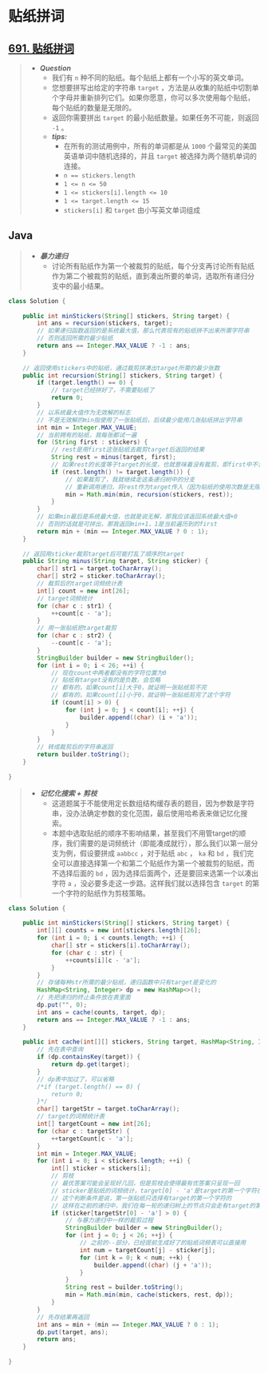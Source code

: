 # 贴纸拼词

## [691. 贴纸拼词](https://leetcode.cn/problems/stickers-to-spell-word/)

> - ***Question***
>   - 我们有 `n` 种不同的贴纸。每个贴纸上都有一个小写的英文单词。
>   - 您想要拼写出给定的字符串 `target` ，方法是从收集的贴纸中切割单个字母并重新排列它们。如果你愿意，你可以多次使用每个贴纸，每个贴纸的数量是无限的。
>   - 返回你需要拼出 `target` 的最小贴纸数量。如果任务不可能，则返回  `-1` 。
>   - ***tips:***
>     - 在所有的测试用例中，所有的单词都是从 `1000` 个最常见的美国英语单词中随机选择的，并且 `target` 被选择为两个随机单词的连接。
>     - `n == stickers.length`
>     - `1 <= n <= 50`
>     - `1 <= stickers[i].length <= 10`
>     - `1 <= target.length <= 15`
>     - `stickers[i]` 和 `target` 由小写英文单词组成

## Java

> - ***暴力递归***
>   - 讨论所有贴纸作为第一个被裁剪的贴纸，每个分支再讨论所有贴纸作为第二个被裁剪的贴纸，直到凑出所要的单词，选取所有递归分支中的最小结果。

```java
class Solution {
    
    public int minStickers(String[] stickers, String target) {
        int ans = recursion(stickers, target);
        // 如果递归函数返回的是系统最大值，那么代表现有的贴纸拼不出来所需字符串
        // 否则返回所需的最少贴纸
        return ans == Integer.MAX_VALUE ? -1 : ans;
    }
    
    // 返回使用stickers中的贴纸，通过裁剪拼凑出target所需的最少张数
    public int recursion(String[] stickers, String target) {
        if (target.length() == 0) {
            // target已经拼好了，不需要贴纸了
            return 0;
        }
        // 以系统最大值作为无效解的标志
        // 不是无效解的min指使用了一张贴纸后，后续最少能用几张贴纸拼出字符串
        int min = Integer.MAX_VALUE;
        // 当前拥有的贴纸，我每张都试一遍
        for (String first : stickers) {
            // rest是用first这张贴纸去裁剪target后返回的结果
            String rest = minus(target, first);
            // 如果rest的长度等于target的长度，也就意味着没有裁剪，即first中不包含target的任一字符
            if (rest.length() != target.length()) {
                // 如果裁剪了，我就继续走这条递归树中的分支
                // 重新调用递归，将rest作为target传入（因为贴纸的使用次数是无限的，下一次又会拿全部的贴纸出来看看）
                min = Math.min(min, recursion(stickers, rest));
            }
        }
        // 如果min最后是系统最大值，也就是说无解，那我应该返回系统最大值+0
        // 否则的话就是可拼出，那我返回min+1，1是当前遍历到的first
        return min + (min == Integer.MAX_VALUE ? 0 : 1);
    }
    
    // 返回用sticker裁剪target后可能打乱了顺序的target
    public String minus(String target, String sticker) {
        char[] str1 = target.toCharArray();
        char[] str2 = sticker.toCharArray();
        // 裁剪后的target词频统计表
        int[] count = new int[26];
        // target词频统计
        for (char c : str1) {
            ++count[c - 'a'];
        }
        // 用一张贴纸把target裁剪
        for (char c : str2) {
            --count[c - 'a'];
        }
        StringBuilder builder = new StringBuilder();
        for (int i = 0; i < 26; ++i) {
            // 现在count中两者都没有的字符位置为0
            // 贴纸有target没有的是负数，会忽略
            // 都有的，如果count[i]大于0，就证明一张贴纸剪不完
            // 都有的，如果count[i]小于0，就证明一张贴纸剪完了这个字符
            if (count[i] > 0) {
                for (int j = 0; j < count[i]; ++j) {
                    builder.append((char) (i + 'a'));
                }
            }
        }
        // 转成裁剪后的字符串返回
        return builder.toString();
    }
    
}
```

> - ***记忆化搜索 + 剪枝***
>   - 这道题属于不能使用定长数组结构缓存表的题目，因为参数是字符串，没办法确定参数的变化范围，最后使用哈希表来做记忆化搜索。
>   - 本题中选取贴纸的顺序不影响结果，甚至我们不用管target的顺序，我们需要的是词频统计（即能凑成就行），那么我们以第一层分支为例，假设要拼成 `aabbcc` ，对于贴纸 `abc` ， `ka` 和 `bd` ，我们完全可以直接选择第一个和第二个贴纸作为第一个被裁剪的贴纸，而不选择后面的 `bd` ，因为选择后面两个，还是要回来选第一个以凑出字符 `a` ，没必要多走这一步路。这样我们就以选择包含 `target` 的第一个字符的贴纸作为剪枝策略。

```java
class Solution {
    
    public int minStickers(String[] stickers, String target) {
        int[][] counts = new int[stickers.length][26];
        for (int i = 0; i < counts.length; ++i) {
            char[] str = stickers[i].toCharArray();
            for (char c : str) {
                ++counts[i][c - 'a'];
            }
        }
        // 存储每种str所需的最少贴纸，递归函数中只有target是变化的
        HashMap<String, Integer> dp = new HashMap<>();
        // 先把递归的终止条件放在表里面
        dp.put("", 0);
        int ans = cache(counts, target, dp);
        return ans == Integer.MAX_VALUE ? -1 : ans;
    }
    
    public int cache(int[][] stickers, String target, HashMap<String, Integer> dp) {
        // 先在表中查询
        if (dp.containsKey(target)) {
            return dp.get(target);
        }
        // dp表中加过了，可以省略
        /*if (target.length() == 0) {
            return 0;
        }*/
        char[] targetStr = target.toCharArray();
        // target的词频统计表
        int[] targetCount = new int[26];
        for (char c : targetStr) {
            ++targetCount[c - 'a'];
        }
        int min = Integer.MAX_VALUE;
        for (int i = 0; i < stickers.length; ++i) {
            int[] sticker = stickers[i];
            // 剪枝
            // 最优答案可能会呈现好几回，但是剪枝会使得最有优答案只呈现一回
            // sticker是贴纸的词频统计，target[0] - 'a'是target的第一个字符在26个字母中的位置
            // 这个判断条件是说，第一张贴纸只选择有target的第一个字符的
            // 这样在之前的递归中，我们在每一轮的递归树上的节点只会走有target的第一个字符的那部分树，这并不影响你找到最优解，因为顺序不影响结果
            if (sticker[targetStr[0] - 'a'] > 0) {
                // 与暴力递归中一样的裁剪过程
                StringBuilder builder = new StringBuilder();
                for (int j = 0; j < 26; ++j) {
                    // 之前的--部分，已经提前生成好了的贴纸词频表可以直接用
                    int num = targetCount[j] - sticker[j];
                    for (int k = 0; k < num; ++k) {
                        builder.append((char) (j + 'a'));
                    }
                }
                String rest = builder.toString();
                min = Math.min(min, cache(stickers, rest, dp));
            }
        }
        // 先存结果再返回
        int ans = min + (min == Integer.MAX_VALUE ? 0 : 1);
        dp.put(target, ans);
        return ans;
    }
    
}
```
